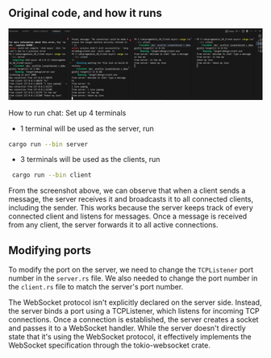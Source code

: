 ## Original code, and how it runs
![](images/async-chat-1.png)

How to run chat: Set up 4 terminals
- 1 terminal will be used as the server, run 
```bash
cargo run --bin server
```
- 3 terminals will be used as the clients, run 
```bash
 cargo run --bin client
 ```

 From the screenshot above, we can observe that when a client sends a message, the server receives it and broadcasts it to all connected clients, including the sender. This works because the server keeps track of every connected client and listens for messages. Once a message is received from any client, the server forwards it to all active connections.

## Modifying ports
To modify the port on the server, we need to change the ```TCPListener``` port number in the ```server.rs``` file. We also needed to change the port number in the ```client.rs``` file to match the server's port number. 

The WebSocket protocol isn't explicitly declared on the server side. Instead, the server binds a port using a TCPListener, which listens for incoming TCP connections. Once a connection is established, the server creates a socket and passes it to a WebSocket handler. While the server doesn't directly state that it's using the WebSocket protocol, it effectively implements the WebSocket specification through the tokio-websocket crate.